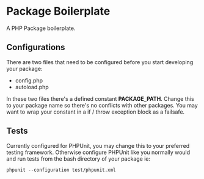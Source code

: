 # Package Boilerplate
A PHP Package boilerplate.

## Configurations
There are two files that need to be configured before you start developing your package:

- config.php
- autoload.php

In these two files there's a defined constant **PACKAGE_PATH**. Change this to your package name so there's no conflicts with other packages. You may want to wrap your constant in a if / throw exception block as a failsafe.

## Tests
Currently configured for PHPUnit, you may change this to your preferred testing framework. Otherwise configure PHPUnit like you normally would and run tests from the bash directory of your package ie:

```
phpunit --configuration test/phpunit.xml
```
